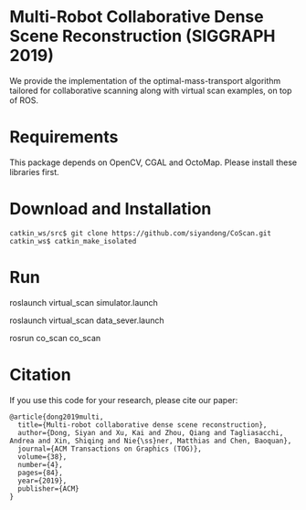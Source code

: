 <!--
 * @Author: jia
 * @Date: 2023-04-07 17:10:56
 * @LastEditors: jia
 * @LastEditTime: 2023-04-07 17:10:58
 * @Description: 请填写简介
-->
# Multi-Robot Collaborative Dense Scene Reconstruction (SIGGRAPH 2019)
We provide the implementation of the optimal-mass-transport algorithm tailored for collaborative scanning along with virtual scan examples, on top of ROS.

# Requirements
This package depends on OpenCV, CGAL and OctoMap. Please install these libraries first.

# Download and Installation
```
catkin_ws/src$ git clone https://github.com/siyandong/CoScan.git
catkin_ws$ catkin_make_isolated
```

# Run
roslaunch virtual_scan simulator.launch

roslaunch virtual_scan data_sever.launch

rosrun co_scan co_scan

# Citation
If you use this code for your research, please cite our paper:
```
@article{dong2019multi,
  title={Multi-robot collaborative dense scene reconstruction},
  author={Dong, Siyan and Xu, Kai and Zhou, Qiang and Tagliasacchi, Andrea and Xin, Shiqing and Nie{\ss}ner, Matthias and Chen, Baoquan},
  journal={ACM Transactions on Graphics (TOG)},
  volume={38},
  number={4},
  pages={84},
  year={2019},
  publisher={ACM}
}
```
